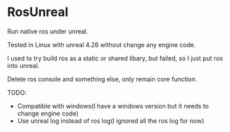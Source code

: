 # RosUnreal

Run native ros under unreal.

Tested in Linux with unreal 4.26 without change any engine code.

I used to try build ros as a static or shared libary, but failed, so I just put ros into unreal.

Delete ros console and something else, only remain core function.

TODO:
- Compatible with windows(I have a windows version but it needs to change engine code)
- Use unreal log instead of ros log(I ignored all the ros log for now)